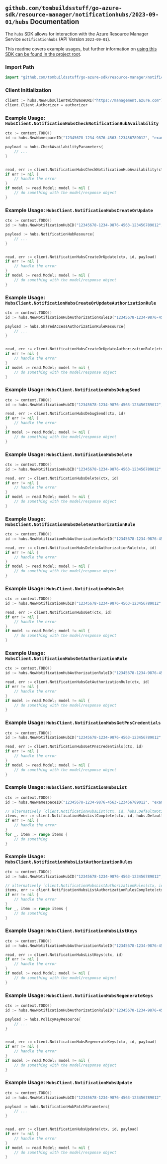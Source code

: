
## `github.com/tombuildsstuff/go-azure-sdk/resource-manager/notificationhubs/2023-09-01/hubs` Documentation

The `hubs` SDK allows for interaction with the Azure Resource Manager Service `notificationhubs` (API Version `2023-09-01`).

This readme covers example usages, but further information on [using this SDK can be found in the project root](https://github.com/tombuildsstuff/go-azure-sdk/tree/main/docs).

### Import Path

```go
import "github.com/tombuildsstuff/go-azure-sdk/resource-manager/notificationhubs/2023-09-01/hubs"
```


### Client Initialization

```go
client := hubs.NewHubsClientWithBaseURI("https://management.azure.com")
client.Client.Authorizer = authorizer
```


### Example Usage: `HubsClient.NotificationHubsCheckNotificationHubAvailability`

```go
ctx := context.TODO()
id := hubs.NewNamespaceID("12345678-1234-9876-4563-123456789012", "example-resource-group", "namespaceValue")

payload := hubs.CheckAvailabilityParameters{
	// ...
}


read, err := client.NotificationHubsCheckNotificationHubAvailability(ctx, id, payload)
if err != nil {
	// handle the error
}
if model := read.Model; model != nil {
	// do something with the model/response object
}
```


### Example Usage: `HubsClient.NotificationHubsCreateOrUpdate`

```go
ctx := context.TODO()
id := hubs.NewNotificationHubID("12345678-1234-9876-4563-123456789012", "example-resource-group", "namespaceValue", "notificationHubValue")

payload := hubs.NotificationHubResource{
	// ...
}


read, err := client.NotificationHubsCreateOrUpdate(ctx, id, payload)
if err != nil {
	// handle the error
}
if model := read.Model; model != nil {
	// do something with the model/response object
}
```


### Example Usage: `HubsClient.NotificationHubsCreateOrUpdateAuthorizationRule`

```go
ctx := context.TODO()
id := hubs.NewNotificationHubAuthorizationRuleID("12345678-1234-9876-4563-123456789012", "example-resource-group", "namespaceValue", "notificationHubValue", "authorizationRuleValue")

payload := hubs.SharedAccessAuthorizationRuleResource{
	// ...
}


read, err := client.NotificationHubsCreateOrUpdateAuthorizationRule(ctx, id, payload)
if err != nil {
	// handle the error
}
if model := read.Model; model != nil {
	// do something with the model/response object
}
```


### Example Usage: `HubsClient.NotificationHubsDebugSend`

```go
ctx := context.TODO()
id := hubs.NewNotificationHubID("12345678-1234-9876-4563-123456789012", "example-resource-group", "namespaceValue", "notificationHubValue")

read, err := client.NotificationHubsDebugSend(ctx, id)
if err != nil {
	// handle the error
}
if model := read.Model; model != nil {
	// do something with the model/response object
}
```


### Example Usage: `HubsClient.NotificationHubsDelete`

```go
ctx := context.TODO()
id := hubs.NewNotificationHubID("12345678-1234-9876-4563-123456789012", "example-resource-group", "namespaceValue", "notificationHubValue")

read, err := client.NotificationHubsDelete(ctx, id)
if err != nil {
	// handle the error
}
if model := read.Model; model != nil {
	// do something with the model/response object
}
```


### Example Usage: `HubsClient.NotificationHubsDeleteAuthorizationRule`

```go
ctx := context.TODO()
id := hubs.NewNotificationHubAuthorizationRuleID("12345678-1234-9876-4563-123456789012", "example-resource-group", "namespaceValue", "notificationHubValue", "authorizationRuleValue")

read, err := client.NotificationHubsDeleteAuthorizationRule(ctx, id)
if err != nil {
	// handle the error
}
if model := read.Model; model != nil {
	// do something with the model/response object
}
```


### Example Usage: `HubsClient.NotificationHubsGet`

```go
ctx := context.TODO()
id := hubs.NewNotificationHubID("12345678-1234-9876-4563-123456789012", "example-resource-group", "namespaceValue", "notificationHubValue")

read, err := client.NotificationHubsGet(ctx, id)
if err != nil {
	// handle the error
}
if model := read.Model; model != nil {
	// do something with the model/response object
}
```


### Example Usage: `HubsClient.NotificationHubsGetAuthorizationRule`

```go
ctx := context.TODO()
id := hubs.NewNotificationHubAuthorizationRuleID("12345678-1234-9876-4563-123456789012", "example-resource-group", "namespaceValue", "notificationHubValue", "authorizationRuleValue")

read, err := client.NotificationHubsGetAuthorizationRule(ctx, id)
if err != nil {
	// handle the error
}
if model := read.Model; model != nil {
	// do something with the model/response object
}
```


### Example Usage: `HubsClient.NotificationHubsGetPnsCredentials`

```go
ctx := context.TODO()
id := hubs.NewNotificationHubID("12345678-1234-9876-4563-123456789012", "example-resource-group", "namespaceValue", "notificationHubValue")

read, err := client.NotificationHubsGetPnsCredentials(ctx, id)
if err != nil {
	// handle the error
}
if model := read.Model; model != nil {
	// do something with the model/response object
}
```


### Example Usage: `HubsClient.NotificationHubsList`

```go
ctx := context.TODO()
id := hubs.NewNamespaceID("12345678-1234-9876-4563-123456789012", "example-resource-group", "namespaceValue")

// alternatively `client.NotificationHubsList(ctx, id, hubs.DefaultNotificationHubsListOperationOptions())` can be used to do batched pagination
items, err := client.NotificationHubsListComplete(ctx, id, hubs.DefaultNotificationHubsListOperationOptions())
if err != nil {
	// handle the error
}
for _, item := range items {
	// do something
}
```


### Example Usage: `HubsClient.NotificationHubsListAuthorizationRules`

```go
ctx := context.TODO()
id := hubs.NewNotificationHubID("12345678-1234-9876-4563-123456789012", "example-resource-group", "namespaceValue", "notificationHubValue")

// alternatively `client.NotificationHubsListAuthorizationRules(ctx, id)` can be used to do batched pagination
items, err := client.NotificationHubsListAuthorizationRulesComplete(ctx, id)
if err != nil {
	// handle the error
}
for _, item := range items {
	// do something
}
```


### Example Usage: `HubsClient.NotificationHubsListKeys`

```go
ctx := context.TODO()
id := hubs.NewNotificationHubAuthorizationRuleID("12345678-1234-9876-4563-123456789012", "example-resource-group", "namespaceValue", "notificationHubValue", "authorizationRuleValue")

read, err := client.NotificationHubsListKeys(ctx, id)
if err != nil {
	// handle the error
}
if model := read.Model; model != nil {
	// do something with the model/response object
}
```


### Example Usage: `HubsClient.NotificationHubsRegenerateKeys`

```go
ctx := context.TODO()
id := hubs.NewNotificationHubAuthorizationRuleID("12345678-1234-9876-4563-123456789012", "example-resource-group", "namespaceValue", "notificationHubValue", "authorizationRuleValue")

payload := hubs.PolicyKeyResource{
	// ...
}


read, err := client.NotificationHubsRegenerateKeys(ctx, id, payload)
if err != nil {
	// handle the error
}
if model := read.Model; model != nil {
	// do something with the model/response object
}
```


### Example Usage: `HubsClient.NotificationHubsUpdate`

```go
ctx := context.TODO()
id := hubs.NewNotificationHubID("12345678-1234-9876-4563-123456789012", "example-resource-group", "namespaceValue", "notificationHubValue")

payload := hubs.NotificationHubPatchParameters{
	// ...
}


read, err := client.NotificationHubsUpdate(ctx, id, payload)
if err != nil {
	// handle the error
}
if model := read.Model; model != nil {
	// do something with the model/response object
}
```
